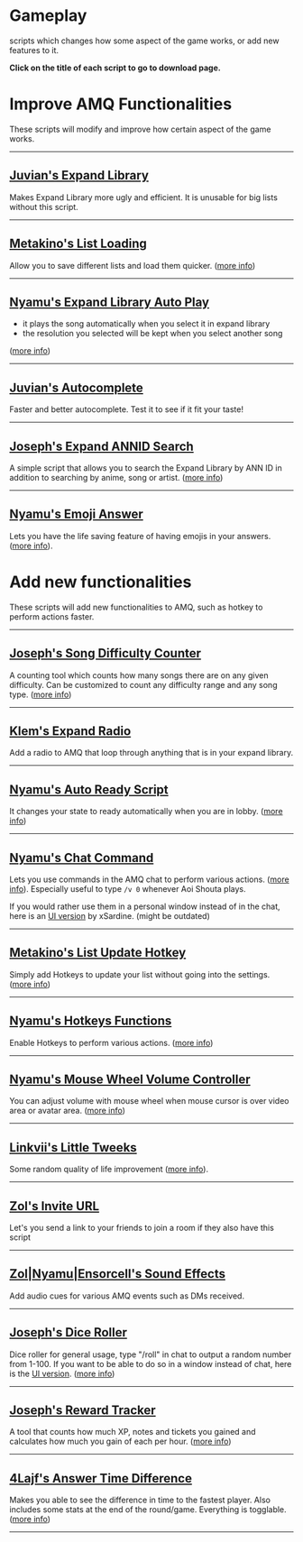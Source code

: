 # **Gameplay**

scripts which changes how some aspect of the game works, or add new features to it.

**Click on the title of each script to go to download page.**

# **Improve AMQ Functionalities**

These scripts will modify and improve how certain aspect of the game works.

---

## [Juvian's Expand Library](https://github.com/amq-script-project/AMQ-Scripts/raw/master/gameplay/amqExpandLibrary.user.js)

Makes Expand Library more ugly and efficient. It is unusable for big lists without this script.

---

## [Metakino's List Loading](https://github.com/Metakino/AMQ-MetakinoScript/raw/master/AMQ%20List%20Saving%20%26%20Quick%20Load.user.js)

Allow you to save different lists and load them quicker. ([more info](https://github.com/Metakino/AMQ-MetakinoScript#ver-12---stable-no-bug-reported-yet))

---

## [Nyamu's Expand Library Auto Play](https://github.com/nyamu-amq/amq_scripts/raw/master/amqExpandLibraryAutoplay.user.js)

- it plays the song automatically when you select it in expand library
- the resolution you selected will be kept when you select another song

([more info](https://github.com/nyamu-amq/amq_scripts#amqexpandlibraryautoplayuserjs))

---

## [Juvian's Autocomplete](https://github.com/amq-script-project/AMQ-Scripts/raw/master/gameplay/amqAutocomplete.user.js)

Faster and better autocomplete. Test it to see if it fit your taste!

---

## [Joseph's Expand ANNID Search](https://github.com/TheJoseph98/AMQ-Scripts/raw/master/amqExpandSearchANNID.user.js)

A simple script that allows you to search the Expand Library by ANN ID in addition to searching by anime, song or artist. ([more info](https://github.com/TheJoseph98/AMQ-Scripts#expand-library-search-by-ann-id-amqsearchexpandanniduserjs))

---

## [Nyamu's Emoji Answer](https://github.com/nyamu-amq/amq_scripts/raw/master/amqEmojiAnswer.user.js)

Lets you have the life saving feature of having emojis in your answers. ([more info](https://github.com/nyamu-amq/amq_scripts#amqemojianswerjs)).

# **Add new functionalities**

These scripts will add new functionalities to AMQ, such as hotkey to perform actions faster.

---

## [Joseph's Song Difficulty Counter](https://github.com/TheJoseph98/AMQ-Scripts/raw/master/amqSongDifficultyCounter.user.js)

A counting tool which counts how many songs there are on any given difficulty. Can be customized to count any difficulty range and any song type. ([more info](https://github.com/TheJoseph98/AMQ-Scripts#song-difficulty-counter-amqsongdifficultycounteruserjs))

---

## [Klem's Expand Radio](https://github.com/Klemkinis/AMQ-Expand-Library-Radio/raw/main/Expand%20Library%20Radio.user.js)

Add a radio to AMQ that loop through anything that is in your expand library.

---

## [Nyamu's Auto Ready Script](https://github.com/nyamu-amq/amq_scripts/raw/master/amqAutoReady.user.js)

It changes your state to ready automatically when you are in lobby.
 ([more info](https://github.com/nyamu-amq/amq_scripts#amqautoreadyuserjs))

---

## [Nyamu's Chat Command](https://github.com/nyamu-amq/amq_scripts/raw/master/amqChatCommands.user.js)

Lets you use commands in the AMQ chat to perform various actions. ([more info](https://github.com/nyamu-amq/amq_scripts#amqchatcommandsuserjs)). Especially useful to type `/v 0` whenever Aoi Shouta plays.

If you would rather use them in a personal window instead of in the chat, here is an [UI version](https://github.com/xSardine/AMQ-Stuff/raw/main/NyamuCommandWindow/Nyamu_Command_Window.user.js) by xSardine. (might be outdated)

---

## [Metakino's List Update Hotkey](https://github.com/Metakino/AMQ-MetakinoScript/raw/master/AMQ%20Updatehotkey.user.js)

Simply add Hotkeys to update your list without going into the settings.
 ([more info](https://github.com/Metakino/AMQ-MetakinoScript#update-hotkey))

---

## [Nyamu's Hotkeys Functions](https://github.com/nyamu-amq/amq_scripts/raw/master/amqHotkeyFunctions.user.js)

Enable Hotkeys to perform various actions. ([more info](https://github.com/nyamu-amq/amq_scripts#amqhotkeyfunctionsuserjs))

---

## [Nyamu's Mouse Wheel Volume Controller](https://github.com/nyamu-amq/amq_scripts/raw/master/amqMousewheelVolumeControl.user.js)

You can adjust volume with mouse wheel when mouse cursor is over video area or avatar area.
 ([more info](https://github.com/nyamu-amq/amq_scripts#amqmousewheelvolumecontroluserjs))

---

## [Linkvii's Little Tweeks](https://github.com/linkviii/amqTweek/blob/master/viii_amq.js)

Some random quality of life improvement ([more info](https://github.com/linkviii/amqTweek#amqtweek)).

---

## [Zol's Invite URL](https://github.com/amq-script-project/AMQ-Scripts/raw/master/gameplay/amqInviteURL.user.js)

Let's you send a link to your friends to join a room if they also have this script

---

## [Zol|Nyamu|Ensorcell's Sound Effects](https://github.com/Zolhungaj/amq-scripts/raw/master/notificationSounds.user.js)

Add audio cues for various AMQ events such as DMs received.

---

## [Joseph's Dice Roller](https://github.com/TheJoseph98/AMQ-Scripts/raw/master/amqDiceRoller.user.js)

Dice roller for general usage, type "/roll" in chat to output a random number from 1-100. If you want to be able to do so in a window instead of chat, here is the [UI version](https://github.com/TheJoseph98/AMQ-Scripts/raw/master/amqDiceRollerUI.user.js). ([more info](https://github.com/TheJoseph98/AMQ-Scripts#dice-roller-amqdicerolleruserjs))

---

## [Joseph's Reward Tracker](https://github.com/TheJoseph98/AMQ-Scripts/raw/master/amqRewardsTracker.user.js)

A tool that counts how much XP, notes and tickets you gained and calculates how much you gain of each per hour. ([more info](https://github.com/TheJoseph98/AMQ-Scripts#rewards-tracker-amqrewardstrackeruserjs))

---

## [4Lajf's Answer Time Difference](https://github.com/4Lajf/amq-scripts/raw/main/amqAnswerTimeDiference.user.js)

Makes you able to see the difference in time to the fastest player. Also includes some stats at the end of the round/game. Everything is togglable. ([more info](https://github.com/4Lajf/amq-scripts))

---
